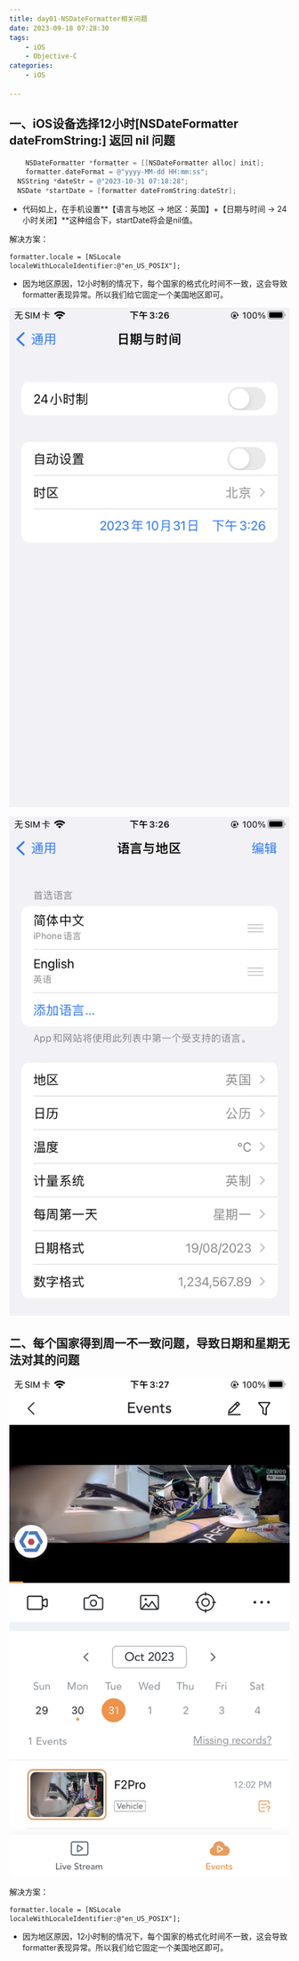 ```yaml
---
title: day01-NSDateFormatter相关问题
date: 2023-09-18 07:28:30
tags: 
	- iOS
    - Objective-C
categories: 
	- iOS

---
```


## 一、iOS设备选择12小时[NSDateFormatter dateFromString:] 返回 nil 问题

```objective-c
	NSDateFormatter *formatter = [[NSDateFormatter alloc] init];
	formatter.dateFormat = @"yyyy-MM-dd HH:mm:ss";
  NSString *dateStr = @"2023-10-31 07:18:28";
  NSDate *startDate = [formatter dateFromString:dateStr];
```

- 代码如上，在手机设置**【语言与地区 -> 地区：英国】+【日期与时间 -> 24小时关闭】**这种组合下，startDate将会是nil值。



解决方案：

```
formatter.locale = [NSLocale localeWithLocaleIdentifier:@"en_US_POSIX"];
```



- 因为地区原因，12小时制的情况下，每个国家的格式化时间不一致，这会导致formatter表现异常。所以我们给它固定一个美国地区即可。

![IMG_3395](day01-NSDateFormatter相关问题/IMG_3395.PNG)



![IMG_3396](day01-NSDateFormatter相关问题/IMG_3396.PNG)

## 二、每个国家得到周一不一致问题，导致日期和星期无法对其的问题



![IMG_3397](day01-NSDateFormatter相关问题/IMG_3397.PNG)



解决方案：

```
formatter.locale = [NSLocale localeWithLocaleIdentifier:@"en_US_POSIX"];
```



- 因为地区原因，12小时制的情况下，每个国家的格式化时间不一致，这会导致formatter表现异常。所以我们给它固定一个美国地区即可。
